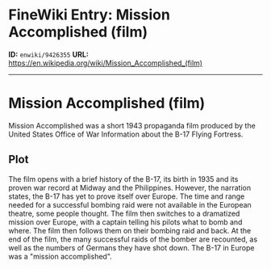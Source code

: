 # FineWiki Entry: Mission Accomplished (film)

**ID:** `enwiki/9426355`
**URL:** <https://en.wikipedia.org/wiki/Mission_Accomplished_(film)>

--- 

# Mission Accomplished (film)
Mission Accomplished was a short 1943 propaganda film produced by the United States Office of War Information about the B-17 Flying Fortress.

## Plot
The film opens with a brief history of the B-17, its birth in 1935 and its proven war record at Midway and the Philippines. However, the narration states, the B-17 has yet to prove itself over Europe. The time and range needed for a successful bombing raid were not available in the European theatre, some people thought.
The film then switches to a dramatized mission over Europe, with a captain telling his pilots what to bomb and where. The film then follows them on their bombing raid and back. At the end of the film, the many successful raids of the bomber are recounted, as well as the numbers of Germans they have shot down. The B-17 in Europe was a "mission accomplished".
